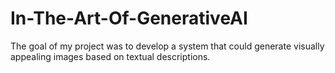 # In-The-Art-Of-GenerativeAI
The goal of my project was to develop a system that could generate visually appealing images based on textual descriptions.
